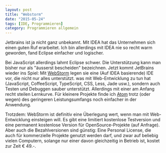 ```yaml
---
layout: post
title: "Webstorm"
date: "2015-05-24"
tags: [IDE, Programmieren]
category: Programmieren allgemein
---
```

Jetbrains ist ja nicht ganz unbekannt. Mit IDEA hat das Unternehmen sich einen guten Ruf erarbeitet. Ich bin allerdings mit IDEA nie so recht warm geworden, fand Eclipse einfacher und logischer.

Bei JavaScript allerdings lahmt Eclipse schwer. Die Unterstützung kann man bisher nur als "äusserst bescheiden" bezeichnen. Jetzt kommt JetBrains wieder ins Spiel: Mit [WebStorm](https://www.jetbrains.com/webstorm/) legen sie eine (Auf IDEA basierende) IDE vor, die nicht nur alles unterstützt. was mit Web-Entwicklung zu tun hat (JavaScript, CoffeeScript, TypeScript, CSS, Less, Jade usw.), sondern auch Testen und Debuggen sauber unterstützt. Allerdings mit einer am Anfang recht steilen Lernkurve. Für kleinere Projekte finde ich [Atom](http://www.atom.io) trotz (oder wegen) des geringeren Leistungsumfangs noch einfacher in der Anwendung.

Trotzdem: WebStorm ist definitiv eine Überlegung wert, wenn man mit Web-Entwicklung einsteigen will. Es gibt eine limitiert kostenlose Testversion und eine permanent kostenlose Version für OpenSource-Projekte (auf Anfrage). Aber auch die Bezahlversionen sind günstig: Eine Personal License, die auch für kommerzielle Projekte genutzt werden darf, und zwar auf beliebig vielen Computern, solange nur einer davon gleichzeitig in Betrieb ist, kostet zur Zeit € 49.-.

